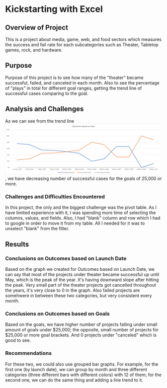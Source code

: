 # Kickstarting with Excel

## Overview of Project
This is a project about media, game, web, and food sectors which measures the success and fail rate for each subcategories such as Theater, Tabletop games, rock, and hardware. 

## Purpose
Purpose of this project is to see how many of the "theater" became successful, failed, and canceled in each month. Also to see the percentage of "plays" in total for different goal ranges, getting the trend line of successful cases comparing to the goal. 

## Analysis and Challenges
As we can see from the trend line ![Outcomes Based on Launch Date](https://github.com/dilnigar1007/kickstarter_analysis/blob/main/Outcomes_vs_Goals.png), we have decreasing number of successful cases for the goals of 25,000 or more. 
### Challenges and Difficulties Encountered
In this project, the only and the biggest challenge was the pivot table. As I have limited experience with it, I was spending more time of selecting the columns, values, and fields. Also, I had "blank" column and row which I had to google in order to move it from my table. All I needed for it was to unselect "blank" from the filter.


## Results
### Conclusions on Outcomes based on Launch Date
Based on the graph we created for Outcomes based on Launch Date, we can say that most of the projects under theater became successful up until May, which is the peak of the year. It's having downward slope after hitting the peak. Very small part of the theater projects got cancelled throughout the years, it's very close to 0 in the graph. Also failed projects are somehwere in between these two categories, but very consistent every month.
### Conclusions on Outcomes based on Goals
Based on the goals, we have higher number of projects falling under small amount of goals under $25,000; the opposite, small number of projects for $25,000 or more goal brackets. And 0 projects under "canceled" which is good to see. 
### Recommendations
For these two, we could also use grouped bar graphs. For example, for the first one (by launch date), we can group by month and three different categories (three different bars with different colors) with 12 of them; for the second one, we can do the same thing and adding a line trend to it.
